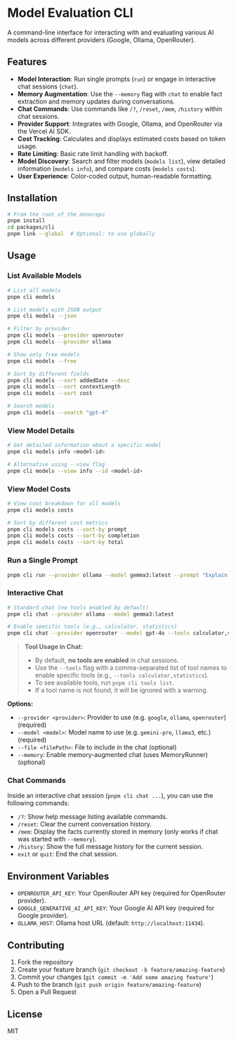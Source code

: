 # Model Evaluation CLI

A command-line interface for interacting with and evaluating various AI models across different providers (Google, Ollama, OpenRouter).

## Features

- **Model Interaction**: Run single prompts (`run`) or engage in interactive chat sessions (`chat`).
- **Memory Augmentation**: Use the `--memory` flag with `chat` to enable fact extraction and memory updates during conversations.
- **Chat Commands**: Use commands like `/?`, `/reset`, `/mem`, `/history` within chat sessions.
- **Provider Support**: Integrates with Google, Ollama, and OpenRouter via the Vercel AI SDK.
- **Cost Tracking**: Calculates and displays estimated costs based on token usage.
- **Rate Limiting**: Basic rate limit handling with backoff.
- **Model Discovery**: Search and filter models (`models list`), view detailed information (`models info`), and compare costs (`models costs`).
- **User Experience**: Color-coded output, human-readable formatting.

## Installation

```bash
# From the root of the monorepo
pnpm install
cd packages/cli
pnpm link --global  # Optional: to use globally
```

## Usage

### List Available Models

```bash
# List all models
pnpm cli models

# List models with JSON output
pnpm cli models --json

# Filter by provider
pnpm cli models --provider openrouter
pnpm cli models --provider ollama

# Show only free models
pnpm cli models --free

# Sort by different fields
pnpm cli models --sort addedDate --desc
pnpm cli models --sort contextLength
pnpm cli models --sort cost

# Search models
pnpm cli models --search "gpt-4"
```

### View Model Details

```bash
# Get detailed information about a specific model
pnpm cli models info <model-id>

# Alternative using --view flag
pnpm cli models --view info --id <model-id>
```

### View Model Costs

```bash
# View cost breakdown for all models
pnpm cli models costs

# Sort by different cost metrics
pnpm cli models costs --sort-by prompt
pnpm cli models costs --sort-by completion
pnpm cli models costs --sort-by total
```

### Run a Single Prompt

```bash
pnpm cli run --provider ollama --model gemma3:latest --prompt "Explain quantum entanglement."
```

### Interactive Chat

```bash
# Standard chat (no tools enabled by default)
pnpm cli chat --provider ollama --model gemma3:latest

# Enable specific tools (e.g., calculator, statistics)
pnpm cli chat --provider openrouter --model gpt-4o --tools calculator,statistics
```

> **Tool Usage in Chat:**
>
> - By default, **no tools are enabled** in chat sessions.
> - Use the `--tools` flag with a comma-separated list of tool names to enable specific tools (e.g., `--tools calculator,statistics`).
> - To see available tools, run `pnpm cli tools list`.
> - If a tool name is not found, it will be ignored with a warning.

**Options:**
- `--provider <provider>`: Provider to use (e.g. `google`, `ollama`, `openrouter`) (required)
- `--model <model>`: Model name to use (e.g. `gemini-pro`, `llama3`, etc.) (required)
- `--file <filePath>`: File to include in the chat (optional)
- `--memory`: Enable memory-augmented chat (uses MemoryRunner) (optional)


### Chat Commands

Inside an interactive chat session (`pnpm cli chat ...`), you can use the following commands:

- `/?`: Show help message listing available commands.
- `/reset`: Clear the current conversation history.
- `/mem`: Display the facts currently stored in memory (only works if chat was started with `--memory`).
- `/history`: Show the full message history for the current session.
- `exit` or `quit`: End the chat session.

## Environment Variables

- `OPENROUTER_API_KEY`: Your OpenRouter API key (required for OpenRouter provider).
- `GOOGLE_GENERATIVE_AI_API_KEY`: Your Google AI API key (required for Google provider).
- `OLLAMA_HOST`: Ollama host URL (default: `http://localhost:11434`).

## Contributing

1. Fork the repository
2. Create your feature branch (`git checkout -b feature/amazing-feature`)
3. Commit your changes (`git commit -m 'Add some amazing feature'`)
4. Push to the branch (`git push origin feature/amazing-feature`)
5. Open a Pull Request

## License

MIT 